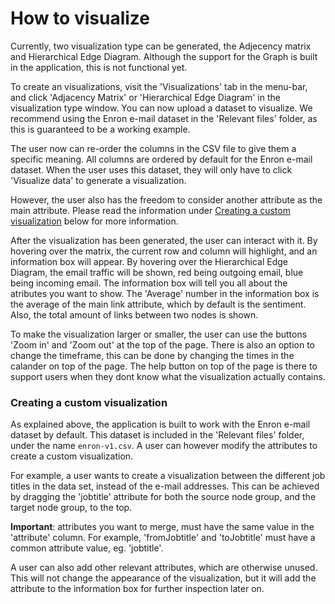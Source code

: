 # How to visualize
Currently, two visualization type can be generated, the Adjecency matrix and Hierarchical Edge Diagram. Although the support for the Graph is built in the application, this is not functional yet.

To create an visualizations, visit the 'Visualizations' tab in the menu-bar, and click 'Adjacency Matrix' or 'Hierarchical Edge Diagram' in the visualization type window.
You can now upload a dataset to visualize. We recommend using the Enron e-mail dataset in the 'Relevant files' folder, as this is guaranteed to be a working example.

The user now can re-order the columns in the CSV file to give them a specific meaning.
All columns are ordered by default for the Enron e-mail dataset. When the user uses this dataset, they will only have to click 'Visualize data' to generate a visualization.

However, the user also has the freedom to consider another attribute as the main attribute. Please read the information under [Creating a custom visualization](#creating-a-custom-visualization) below for more information.

After the visualization has been generated, the user can interact with it. By hovering over the matrix, the current row and column will highlight, and an information box will appear. By hovering over the Hierarchical Edge Diagram, the email traffic will be shown, red being outgoing email, blue being incoming email. The information box will tell you all about the atributes you want to show. 
The 'Average' number in the information box is the average of the main link attribute, which by default is the sentiment. Also, the total amount of links between two nodes is shown. 

To make the visualization larger or smaller, the user can use the buttons 'Zoom in' and 'Zoom out' at the top of the page. There is also an option to change the timeframe, this can be done by changing the times in the calander on top of the page. The help button on top of the page is there to support users when they dont know what the visualization actually contains. 

### Creating a custom visualization
As explained above, the application is built to work with the Enron e-mail dataset by default. This dataset is included in the 'Relevant files' folder, under the name ```enron-v1.csv```.
A user can however modify the attributes to create a custom visualization.

For example, a user wants to create a visualization between the different job titles in the data set, instead of the e-mail addresses.
This can be achieved by dragging the 'jobtitle' attribute for both the source node group, and the target node group, to the top.

**Important**: attributes you want to merge, must have the same value in the 'attribute' column. For example, 'fromJobtitle' and 'toJobtitle' must have a common attribute value, eg. 'jobtitle'.

A user can also add other relevant attributes, which are otherwise unused. This will not change the appearance of the visualization, but it will add the attribute to the information box for further inspection later on.
